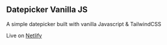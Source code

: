 ## Datepicker Vanilla JS

A simple datepicker built with vanilla Javascript & TailwindCSS

Live on [Netlify](https://datepicker-vanilla-js-ifindev.netlify.app/)

